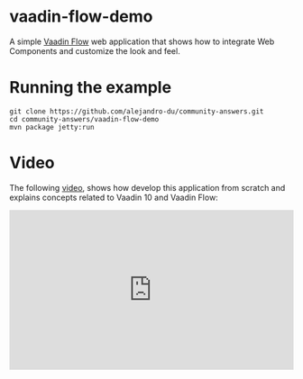 # vaadin-flow-demo
A simple [Vaadin Flow](https://vaadin.com/flow) web application that shows how to integrate Web Components and customize the look and feel.

# Running the example
```
git clone https://github.com/alejandro-du/community-answers.git
cd community-answers/vaadin-flow-demo
mvn package jetty:run
```

# Video

The following [video](https://www.youtube.com/watch?v=Un8zKzw6twM), shows how develop this application from scratch and explains concepts related to Vaadin 10 and Vaadin Flow:

<div style='position: relative; width: 100%; height: 0; padding-bottom: 56.25%;'><iframe src='https://www.youtube.com/embed/embed/Un8zKzw6twM' frameborder='0' allowfullscreen style='position: absolute; top: 0; left: 0; width: 100%; height: 100%;'></iframe></div>
